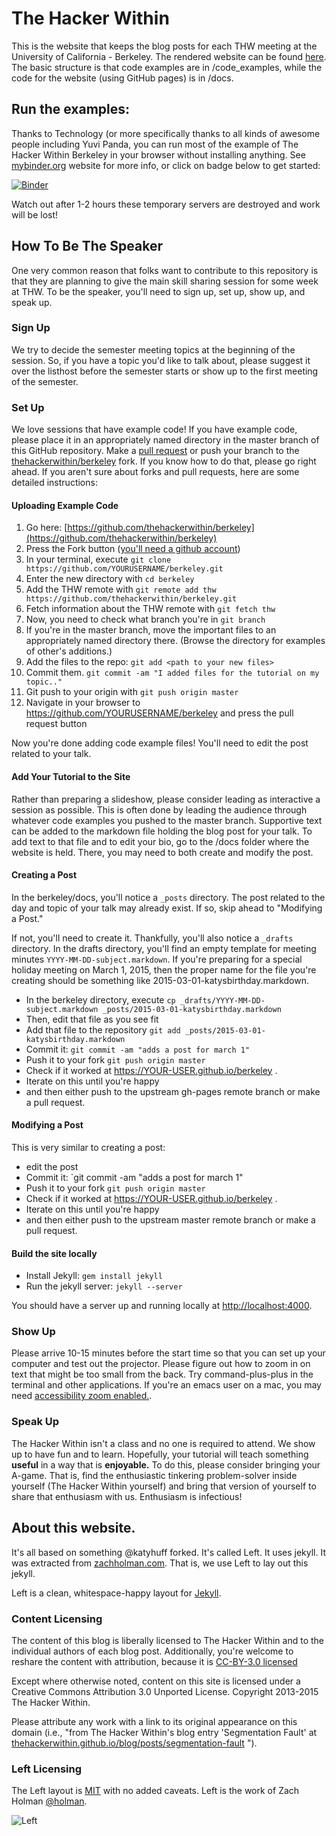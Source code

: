 # The Hacker Within

This is the website that keeps the blog posts for each THW meeting at the
University of California - Berkeley. The rendered website can be found
[here](http://thehackerwithin.github.io/berkeley). The basic structure is that code examples are in /code_examples, while the code for the website (using GitHub pages) is in /docs.

## Run the examples:

Thanks to Technology (or more specifically thanks to all kinds of awesome people including Yuvi Panda, you can run most of the example of The Hacker Within Berkeley in your browser without installing anything. See [mybinder.org](https://mybinder.org) website for more info, or click on badge below to get started:

[![Binder](http://mybinder.org/badge.svg)](https://beta.mybinder.org/repo/thehackerwithin/berkeley)

Watch out after 1-2 hours these temporary servers are destroyed and work will be lost!


## How To Be The Speaker

One very common reason that folks want to contribute to this repository is that they are planning to give the main skill sharing session for some week at THW. To be the speaker, you'll need to sign up, set up, show up, and speak up.

### Sign Up

We try to decide the semester meeting topics at the beginning of the session. 
So, if you have a topic you'd like to talk about, please suggest it over the 
listhost before the semester starts or show up to the first meeting of the 
semester.

### Set Up

We love sessions that have example code! If you have example code, please place 
it in an appropriately named directory in the master branch of this GitHub 
repository. Make a [pull 
request](https://help.github.com/articles/creating-a-pull-request/) or push your branch to the
[thehackerwithin/berkeley](http://github.com/thehackerwithin.berkeley) fork. 
If you know how to do that, please go right ahead. If you aren't sure about 
forks and pull requests, here are some detailed instructions:

#### Uploading Example Code

1. Go here: 
[https://github.com/thehackerwithin/berkeley](https://github.com/thehackerwithin/berkeley)
2. Press the Fork button ([you'll need a github account](https://github.com/signup))
3. In your terminal, execute `git clone https://github.com/YOURUSERNAME/berkeley.git`
4. Enter the new directory with `cd berkeley`
5. Add the THW remote with `git remote add thw https://github.com/thehackerwithin/berkeley.git`
6. Fetch information about the THW remote with `git fetch thw`
7. Now, you need to check what branch you're in `git branch`
8. If you're in the master branch, move the important files to an appropriately named directory there. (Browse the directory for examples of other's additions.)
9. Add the files to the repo: `git add <path to your new files>`
10. Commit them. `git commit -am "I added files for the tutorial on my 
    topic.."`
11. Git push to your origin with `git push origin master`
12. Navigate in your browser to https://github.com/YOURUSERNAME/berkeley and press the pull request button

Now you're done adding code example files! You'll need to edit the post related
to your talk.

#### Add Your Tutorial to the Site

Rather than preparing a slideshow, please consider leading as interactive a session as possible. This is often done by leading the audience through whatever code examples you pushed to the master branch. Supportive text can be added to the markdown file holding the blog post for your talk. To add text to that file and to edit your bio, go to the /docs folder where the website is held. There, you may need to both create and modify the post.

#### Creating a Post

In the berkeley/docs, you'll notice a `_posts`
directory. The post related to the day and topic of your talk may already
exist. If so, skip ahead to "Modifying a Post." 

If not, you'll need to create it. Thankfully, you'll also notice a
`_drafts` directory. In the drafts directory, you'll find an empty template for
meeting minutes `YYYY-MM-DD-subject.markdown`. If you're preparing for a
special holiday meeting on March 1, 2015, then the proper name for the file
you're creating should be something like 2015-03-01-katysbirthday.markdown.

- In the berkeley directory, execute `cp _drafts/YYYY-MM-DD-subject.markdown
  _posts/2015-03-01-katysbirthday.markdown`
- Then, edit that file as you see fit
- Add that file to the repository `git add _posts/2015-03-01-katysbirthday.markdown`
- Commit it: `git commit -am "adds a post for march 1"`
- Push it to your fork `git push origin master`
- Check if it worked at https://YOUR-USER.github.io/berkeley .
- Iterate on this until you're happy
- and then either push to the upstream gh-pages remote branch or make a pull request.

#### Modifying a Post

This is very similar to creating a post:

- edit the post
- Commit it: `git commit -am "adds a post for march 1"
- Push it to your fork `git push origin master`
- Check if it worked at https://YOUR-USER.github.io/berkeley .
- Iterate on this until you're happy
- and then either push to the upstream master remote branch or make a pull request.

#### Build the site locally

- Install Jekyll: `gem install jekyll`
- Run the jekyll server: `jekyll --server`

You should have a server up and running locally at <http://localhost:4000>.

### Show Up

Please arrive 10-15 minutes before the start time so that you can set up your 
computer and test out the projector. Please figure out how to zoom in on text 
that might be too small from the back. Try command-plus-plus in the terminal 
and other applications. If you're an emacs user on a mac, you may need [accessibility 
zoom enabled.](https://www.apple.com/accessibility/osx/).

### Speak Up

The Hacker Within isn't a class and no one is required to attend. We show up to 
have fun and to learn. Hopefully, your tutorial will teach something **useful** 
in a way that is **enjoyable.** To do this, please consider bringing your 
A-game. That is, find the enthusiastic tinkering problem-solver inside yourself 
(The Hacker Within yourself) and bring that version of yourself to share that 
enthusiasm with us. Enthusiasm is infectious!  


## About this website.

It's all based on something @katyhuff forked. It's called Left.  It uses
jekyll.  It was extracted from [zachholman.com](http://zachholman.com/). That
is, we use Left to lay out this jekyll. 

Left is a clean, whitespace-happy layout for
[Jekyll](https://github.com/mojombo/jekyll).


### Content Licensing

The content of this blog is liberally licensed to The Hacker Within and to the
individual authors of each blog post.  Additionally, you're welcome to reshare
the content with attribution, because it is [CC-BY-3.0
licensed](http://creativecommons.org/licenses/by/3.0/)

Except where otherwise noted, content on this site is licensed under a Creative
Commons Attribution 3.0 Unported License. Copyright 2013-2015 The Hacker
Within.

Please attribute any work with a link to its original appearance on this
domain (i.e., "from The Hacker Within's blog entry 'Segmentation Fault' at
[thehackerwithin.github.io/blog/posts/segmentation-fault](thehackerwithin.github.io/blog/posts/segmentation-fault) ").

### Left Licensing

The Left layout is [MIT](https://github.com/holman/left/blob/master/LICENSE) with no
added caveats. Left is the work of Zach Holman [@holman](https://twitter.com/holman).

![Left](http://cl.ly/image/3S2r1p2C0E2B/content)

